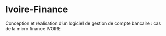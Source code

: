 # Ivoire-Finance
Conception et réalisation d’un logiciel de gestion de compte bancaire : cas de la micro finance IVOIRE 
